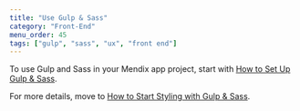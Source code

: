 ```yaml
---
title: "Use Gulp & Sass"
category: "Front-End"
menu_order: 45
tags: ["gulp", "sass", "ux", "front end"]
---
```


To use Gulp and Sass in your Mendix app project, start with [How to Set Up Gulp & Sass](sass-eight).

For more details, move to [How to Start Styling with Gulp & Sass](style-with-gulp-and-sass).